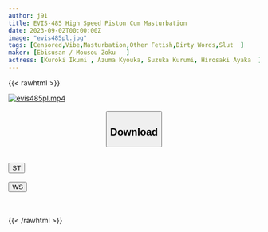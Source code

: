 ```yaml
---
author: j91
title: EVIS-485 High Speed Piston Cum Masturbation
date: 2023-09-02T00:00:00Z
image: "evis485pl.jpg"
tags: [Censored,Vibe,Masturbation,Other Fetish,Dirty Words,Slut	 ]
maker: [Ebisusan / Mousou Zoku   ]
actress: [Kuroki Ikumi , Azuma Kyouka, Suzuka Kurumi, Hirosaki Ayaka  ]
---
```



{{< rawhtml >}}

<div class="video" data-videoid="pda0pa2Va7SRgP">
    <a href="javascript:;">
        <img src="https://my.j91.asia/posts/evis485pl/evis485pl.jpg" width="WIDTH" height="HEIGHT" alt="evis485pl.mp4" loading="lazy">
    </a>
</div>

<script type="text/javascript" src="https://j91.asia/asset/on-demand-st.js"></script>

<br>
  <link rel="stylesheet" href="https://j91.asia/asset/bs5.css">
  
  <center>
  <button class="btn btn-primary" type="button" data-bs-toggle="collapse" data-bs-target=".multi-collapse" aria-expanded="false" aria-controls="multiCollapseExample1 multiCollapseExample2"><h2>Download</h2></button></center>
</p>
<div class="row">
  <div class="col">
    <div class="collapse multi-collapse" id="multiCollapseExample1">
      <div class="card card-body">
	      	      <br>
<div class="buttons">  
<a href="https://streamtape.to/v/pda0pa2Va7SRgP"><button class="btn-hover color-3"><i class="fa fa-download"></i> ST</button></a></div>
    </div>
  </div>
</div>
  <div class="col">
    <div class="collapse multi-collapse" id="multiCollapseExample2">
      <div class="card card-body">
	      <br>
<div class="buttons">
    <a href="https://wolfstream.tv/kk543lvvjkbl"><button class="btn-hover color-9"><i class="fa fa-download"></i> WS</button></a></div>
<br><br>
      </div>
    </div>
  </div>
</div>

{{< /rawhtml >}}